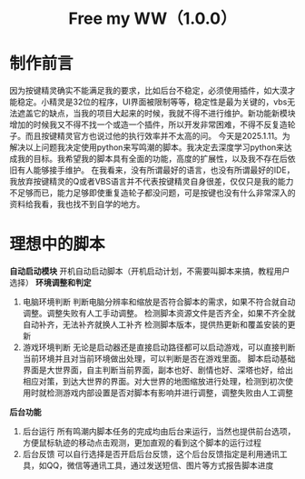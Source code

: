 # <center>Free my WW（1.0.0）</center>
# 制作前言
因为按键精灵确实不能满足我的要求，比如后台不稳定，必须使用插件，如大漠才能稳定。小精灵是32位的程序，UI界面被限制等等，稳定性是最为关键的，vbs无法遮盖它的缺点，当我的项目大起来的时候，我就不得不进行维护。新功能新模块增加的时候我又不得不找一个或造一个插件，所以开发非常困难，不得不反复造轮子。而且按键精灵官方也说过他的执行效率并不太高的问。
今天是2025.1.11。为解决以上问题我决定使用python来写鸣潮的脚本。我决定去深度学习python来达成我的目标。我希望我的脚本具有全面的功能，高度的扩展性，以及我不存在后依旧有人能够接手维护。
在我看来，没有所谓最好的语言，也没有所谓最好的IDE，我放弃按键精灵的Q或者VBS语言并不代表按键精灵自身很差，仅仅只是我的能力不足够而已，能力足够即使重复造轮子都没问题，可是按键也没有什么非常深入的资料给我看，我也找不到自学的地方。
# 理想中的脚本
**自动启动模块**
开机自动启动脚本（开机启动计划，不需要叫脚本来搞，教程用户选择）
**环境调整和判定**
1. 电脑环境判断
   判断电脑分辨率和缩放是否符合脚本的需求，如果不符合就自动调整。调整失败有人工手动调整。
   检测脚本资源文件是否齐全，如果不齐全就自动补齐，无法补齐就换人工补齐
   检测脚本版本，提供热更新和覆盖安装的更新
2. 游戏环境判断
   无论是启动器还是直接启动路径都可以启动游戏，可以直接判断当前环境并且对当前环境做出处理，可以判断是否在游戏里面。
   脚本启动基础界面是大世界面，自主判断当前界面，副本也好、剧情也好、深塔也好，给出相应对策，到达大世界的界面。对大世界的地图缩放进行处理，检测到初次使用时就检测游戏内部设置是否对脚本有影响并进行调整，调整失败由人工调整

**后台功能**
1. 后台运行
   所有鸣潮内脚本任务的完成均由后台来运行，当然也提供前台选项，方便鼠标轨迹的移动点击观测，更加直观的看到这个脚本的运行过程
2. 后台反馈
   可以自行选择是否开启后台反馈，这个后台反馈指定是利用通讯工具，如QQ，微信等通讯工具，通过发送短信、图片等方式报告脚本进度

